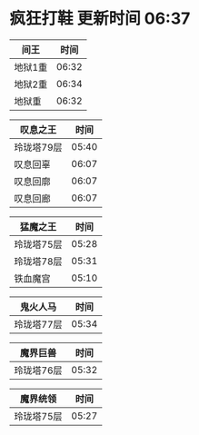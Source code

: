 # 疯狂打鞋 更新时间 06:37

| 间王   | 时间    |
|--------|-------|
| 地狱1重 | 06:32 |
| 地狱2重 | 06:34 |
| 地狱重 | 06:32 |

| 叹息之王   | 时间    |
|--------|-------|
| 玲珑塔79层 | 05:40 |
| 叹息回辜 | 06:07 |
| 叹息回廓 | 06:07 |
| 叹息回廊 | 06:07 |

| 猛魔之王   | 时间    |
|--------|-------|
| 玲珑塔75层 | 05:28 |
| 玲珑塔78层 | 05:31 |
| 铁血魔宫 | 05:10 |

| 鬼火人马   | 时间    |
|--------|-------|
| 玲珑塔77层 | 05:34 |

| 魔界巨兽   | 时间    |
|--------|-------|
| 玲珑塔76层 | 05:32 |

| 魔界统领   | 时间    |
|--------|-------|
| 玲珑塔75层 | 05:27 |